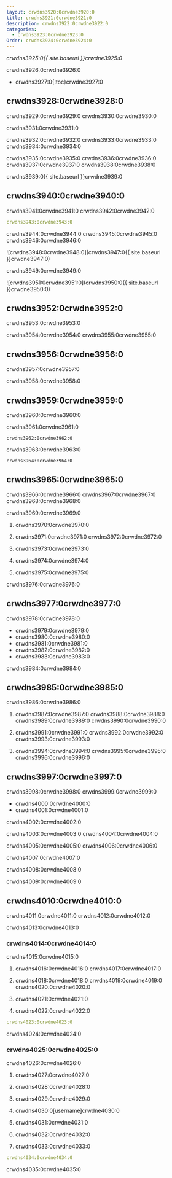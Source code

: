 ```yaml
---
layout: crwdns3920:0crwdne3920:0
title: crwdns3921:0crwdne3921:0
description: crwdns3922:0crwdne3922:0
categories:
  - crwdns3923:0crwdne3923:0
Order: crwdns3924:0crwdne3924:0
---
```

*crwdns3925:0{{ site.baseurl }}crwdne3925:0*

crwdns3926:0crwdne3926:0

* crwdns3927:0{:toc}crwdne3927:0

## crwdns3928:0crwdne3928:0

crwdns3929:0crwdne3929:0 crwdns3930:0crwdne3930:0

crwdns3931:0crwdne3931:0

crwdns3932:0crwdne3932:0 crwdns3933:0crwdne3933:0 crwdns3934:0crwdne3934:0

crwdns3935:0crwdne3935:0 crwdns3936:0crwdne3936:0 crwdns3937:0crwdne3937:0 crwdns3938:0crwdne3938:0

crwdns3939:0{{ site.baseurl }}crwdne3939:0

## crwdns3940:0crwdne3940:0

crwdns3941:0crwdne3941:0 crwdns3942:0crwdne3942:0

```yaml
crwdns3943:0crwdne3943:0
```

crwdns3944:0crwdne3944:0 crwdns3945:0crwdne3945:0 crwdns3946:0crwdne3946:0

![crwdns3948:0crwdne3948:0](crwdns3947:0{{ site.baseurl }}crwdne3947:0)

crwdns3949:0crwdne3949:0

![crwdns3951:0crwdne3951:0](crwdns3950:0{{ site.baseurl }}crwdne3950:0)

## crwdns3952:0crwdne3952:0

crwdns3953:0crwdne3953:0

crwdns3954:0crwdne3954:0 crwdns3955:0crwdne3955:0

<h2 id="security">crwdns3956:0crwdne3956:0</h2>

crwdns3957:0crwdne3957:0

crwdns3958:0crwdne3958:0

<h2 id="error-messages">crwdns3959:0crwdne3959:0</h2>

crwdns3960:0crwdne3960:0

crwdns3961:0crwdne3961:0

    crwdns3962:0crwdne3962:0
    

crwdns3963:0crwdne3963:0

    crwdns3964:0crwdne3964:0
    

<h2 id="machine-user-keys">crwdns3965:0crwdne3965:0</h2>

crwdns3966:0crwdne3966:0 crwdns3967:0crwdne3967:0 crwdns3968:0crwdne3968:0

crwdns3969:0crwdne3969:0

1. crwdns3970:0crwdne3970:0

2. crwdns3971:0crwdne3971:0 crwdns3972:0crwdne3972:0

3. crwdns3973:0crwdne3973:0

4. crwdns3974:0crwdne3974:0

5. crwdns3975:0crwdne3975:0

crwdns3976:0crwdne3976:0

## crwdns3977:0crwdne3977:0

crwdns3978:0crwdne3978:0

* crwdns3979:0crwdne3979:0
* crwdns3980:0crwdne3980:0
* crwdns3981:0crwdne3981:0
* crwdns3982:0crwdne3982:0
* crwdns3983:0crwdne3983:0

crwdns3984:0crwdne3984:0

## crwdns3985:0crwdne3985:0

crwdns3986:0crwdne3986:0

1. crwdns3987:0crwdne3987:0 crwdns3988:0crwdne3988:0 crwdns3989:0crwdne3989:0 crwdns3990:0crwdne3990:0

2. crwdns3991:0crwdne3991:0 crwdns3992:0crwdne3992:0 crwdns3993:0crwdne3993:0

3. crwdns3994:0crwdne3994:0 crwdns3995:0crwdne3995:0 crwdns3996:0crwdne3996:0

## crwdns3997:0crwdne3997:0

crwdns3998:0crwdne3998:0 crwdns3999:0crwdne3999:0

* crwdns4000:0crwdne4000:0
* crwdns4001:0crwdne4001:0

crwdns4002:0crwdne4002:0

crwdns4003:0crwdne4003:0 crwdns4004:0crwdne4004:0

crwdns4005:0crwdne4005:0 crwdns4006:0crwdne4006:0

crwdns4007:0crwdne4007:0

crwdns4008:0crwdne4008:0

crwdns4009:0crwdne4009:0

## crwdns4010:0crwdne4010:0

crwdns4011:0crwdne4011:0 crwdns4012:0crwdne4012:0

crwdns4013:0crwdne4013:0

### crwdns4014:0crwdne4014:0

crwdns4015:0crwdne4015:0

1. crwdns4016:0crwdne4016:0 crwdns4017:0crwdne4017:0

2. crwdns4018:0crwdne4018:0 crwdns4019:0crwdne4019:0 crwdns4020:0crwdne4020:0

3. crwdns4021:0crwdne4021:0

4. crwdns4022:0crwdne4022:0

```yaml
crwdns4023:0crwdne4023:0
```

crwdns4024:0crwdne4024:0

### crwdns4025:0crwdne4025:0

crwdns4026:0crwdne4026:0

1. crwdns4027:0crwdne4027:0

2. crwdns4028:0crwdne4028:0

3. crwdns4029:0crwdne4029:0

4. crwdns4030:0[username]crwdne4030:0

5. crwdns4031:0crwdne4031:0

6. crwdns4032:0crwdne4032:0

7. crwdns4033:0crwdne4033:0

```yaml
crwdns4034:0crwdne4034:0
```

crwdns4035:0crwdne4035:0